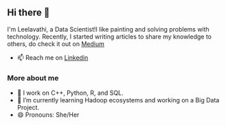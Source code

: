 ## Hi there 👋
I'm Leelavathi, a Data Scientist!I like painting and solving problems with technology. Recently, I started writing articles to share my knowledge to others, do check it out on [Medium](https://medium.com/@leelavathi_r) 

- 📫 Reach me on [Linkedin](https://www.linkedin.com/in/leelavathi-r/)

### More about me
- 🌱 I work on C++, Python, R, and SQL.
- 🔭 I’m currently learning Hadoop ecosystems and working on a Big Data Project.
- 😄 Pronouns: She/Her
<!--
**Leelavathi-R/Leelavathi-R** is a ✨ _special_ ✨ repository because its `README.md` (this file) appears on your GitHub profile.

Here are some ideas to get you started:
- 👯 I’m looking to collaborate on ...
- 🤔 I’m looking for help with ...
- 💬 Ask me about ...
- ⚡ Fun fact: ...
-->
